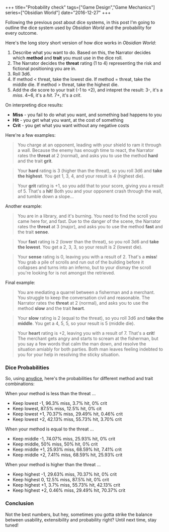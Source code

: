 +++
title="Probability check"
tags=["Game Design","Game Mechanics"]
series=["Obsidian World"]
date="2016-12-27"
+++

Following the previous post about dice systems, in this post I'm going to outline the dice system used by _Obsidian World_ and the probability for every outcome.

<!--more-->

Here's the long story short version of how dice works in _Obsidian World_:

1. Describe what you want to do. Based on this, the Narrator decides which **method** and **trait** you must use in the dice roll.
2. The Narrator decides the **threat** rating (1 to 4) representing the risk and fictional positioning you are in.
3. Roll 3d6.
4. If method < threat, take the lowest die. If method = threat, take the middle die. If method > threat, take the highest die.
5. Add the die score to your trait (-1 to +2), and intepret the result: 3-, it's a _miss_. 4~6, it's a _hit_. 7+, it's a _crit_.

On interpreting dice results:

* **Miss** - you fail to do what you want, and something bad happens to you
* **Hit** - you get what you want, at the cost of something
* **Crit** - you get what you want without any negative costs

Here're a few examples:

> You charge at an opponent, leading with your shield to ram it through a wall. Because the enemy has enough time to react, the Narrator rates the **threat** at 2 (normal), and asks you to use the method **hard** and the trait **grit**.

> Your **hard** rating is 3 (higher than the threat), so you roll 3d6 and **take the highest**. You get 1, 3, 4, and your result is 4 (highest die).

> Your **grit** rating is +1, so you add that to your score, giving you a result of 5. That's a **hit**! Both you and your opponent crash through the wall, and tumble down a slope...

Another example:

> You are in a library, and it's burning. You need to find the scroll you came here for, and fast. Due to the danger of the scene, the Narrator rates the **threat** at 3 (major), and asks you to use the method **fast** and the trait **sense**.

> Your **fast** rating is 2 (lower than the threat), so you roll 3d6 and **take the lowest**. You get a 2, 3, 3, so your result is 2 (lowest die).

> Your **sense** rating is 0, leaving you with a result of 2. That's a **miss**! You grab a pile of scrolls and run out of the building before it collapses and turns into an inferno, but to your dismay the scroll you're looking for is not amongst the retrieved.

Final example:

> You are mediating a quarrel between a fisherman and a merchant. You struggle to keep the conversation civil and reasonable. The Narrator rates the **threat** at 2 (normal), and asks you to use the method **slow** and the trait **heart**.

> Your **slow** rating is 2 (equal to the threat), so you roll 3d6 and **take the middle**. You get a 4, 5, 5, so your result is 5 (middle die).

> Your **heart** rating is +2, leaving you with a result of 7. That's a **crit**! The merchant gets angry and starts to scream at the fisherman, but you say a few words that calm the man down, and resolve the situation amiably for both parties. Both man leaves feeling indebted to you for your help in resolving the sticky situation.

### Dice Probabilities

So, using [anydice](http://anydice.com), here's the probabilities for different method and trait combinations:

When your method is less than the threat ... 

* Keep lowest -1, 96.3% miss, 3.7% hit, 0% crit
* Keep lowest, 87.5% miss, 12.5% hit, 0% cit
* Keep lowest +1, 70.37% miss, 29.49% hit, 0.46% crit
* Keep lowest +2, 42.13% miss, 55.73% hit, 3.70% crit

When your method is equal to the threat ... 

* Keep middle -1, 74.07% miss, 25.93% hit, 0% crit
* Keep middle, 50% miss, 50% hit, 0% crit
* Keep middle +1, 25.93% miss, 68.59% hit, 7.41% crit
* Keep middle +2, 7.41% miss, 68.59% hit, 25.93% crit

When your method is higher than the threat ... 

* Keep highest -1, 29.63% miss, 70.37% hit, 0% crit
* Keep highest 0, 12.5% miss, 87.5% hit, 0% crit
* Keep highest +1, 3.7% miss, 55.73% hit, 42.13% crit
* Keep highest +2, 0.46% miss, 29.49% hit, 70.37% crit

### Conclusion

Not the best numbers, but hey, sometimes you gotta strike the balance between usability, extensibility and probability right? Until next time, stay tuned!